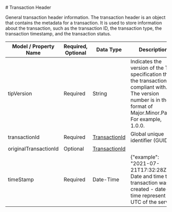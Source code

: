 ﻿﻿# Transaction Header

General transaction header information. The transaction header is an object that contains the metadata for a transaction. It is used to store information about the transaction, such as the transaction ID, the transaction type, the transaction timestamp, and the transaction status.

| Model / Property Name |	Required, Optional | Data Type | Description |
| --- | --- | --- | --- |
|tipVersion|	Required	|String	|Indicates the version of the TIP specification that the transaction is compliant with. The version number is in the format of Major.Minor.Patch. For example, 1.0.0.|
|transactionId |	Required | [TransactionId](./TransactionId.md)	|	Global unique identifier (GUID) |
|originalTransactionId | Optional	| [TransactionId](./TransactionId.md)	|  |
|timeStamp	| Required	|	Date-Time	| {"example": "2021-07-21T17:32:28Z"}	Date and time the transaction was created - date-time represent UTC of the server|